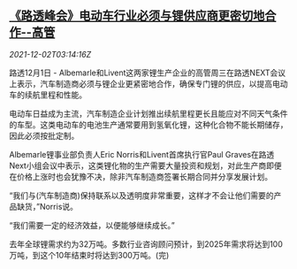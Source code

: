 <!--1638415868000-->
[《路透峰会》电动车行业必须与锂供应商更密切地合作--高管](https://cn.reuters.com/article/summit-lithium-battery-ev-1201-wedn-idCNKBS2IH07I)
------

<div><i>2021-12-02T03:14:16Z</i></div><p>路透12月1日 - Albemarle和Livent这两家锂生产企业的高管周三在路透NEXT会议上表示，汽车制造商必须与锂企业更紧密地合作，确保专门锂的供应，以提高电动车的续航里程和性能。</p><p>电动车日益成为主流，汽车制造企业计划推出续航里程更长且能应对不同天气条件的车型。这类电动车的电池生产通常要用到氢氧化锂，这种化合物不能长期储存，因此必须按批定制。</p><p>Albemarle锂事业部负责人Eric Norris和Livent首席执行官Paul Graves在路透Next小组会议中表示，这类锂化物的生产需要大量投资和规划，对此生产商即便在价格上涨时也会犹豫不决，除非汽车制造商签署长期合同并分享发展计划。</p><p>“我们与(汽车制造商)保持联系以及透明度非常重要，这样才不会让他们需要的产品缺货，”Norris说。</p><p>“我们需要一定的经济效益，以便能够继续成长。”</p><p>去年全球锂需求约为32万吨。多数行业咨询顾问预计，到2025年需求将达到100万吨，到这个10年结束时将达到300万吨。(完)</p>
